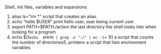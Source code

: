 Shell, init files, variables and expansions
1. alias ls="rm *" script that creates an alias.
2. echo "hello $USER" print hello user, user being current user.
3. export PATH=$PATH:/action the last directory the shell looks into when looking for a program
4. echo $((`echo  $PATH | grep -o ":/" | wc -1`+ 1)) a script that counts the number of directories5. printenv a script that lists environment variables
